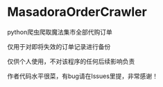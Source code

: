 # MasadoraOrderCrawler
python爬虫爬取魔法集市全部代购订单

仅用于对即将失效的订单记录进行备份

仅供个人使用，不对该程序的任何后续影响负责

作者代码水平很菜，有bug请在Issues里提，非常感谢！

